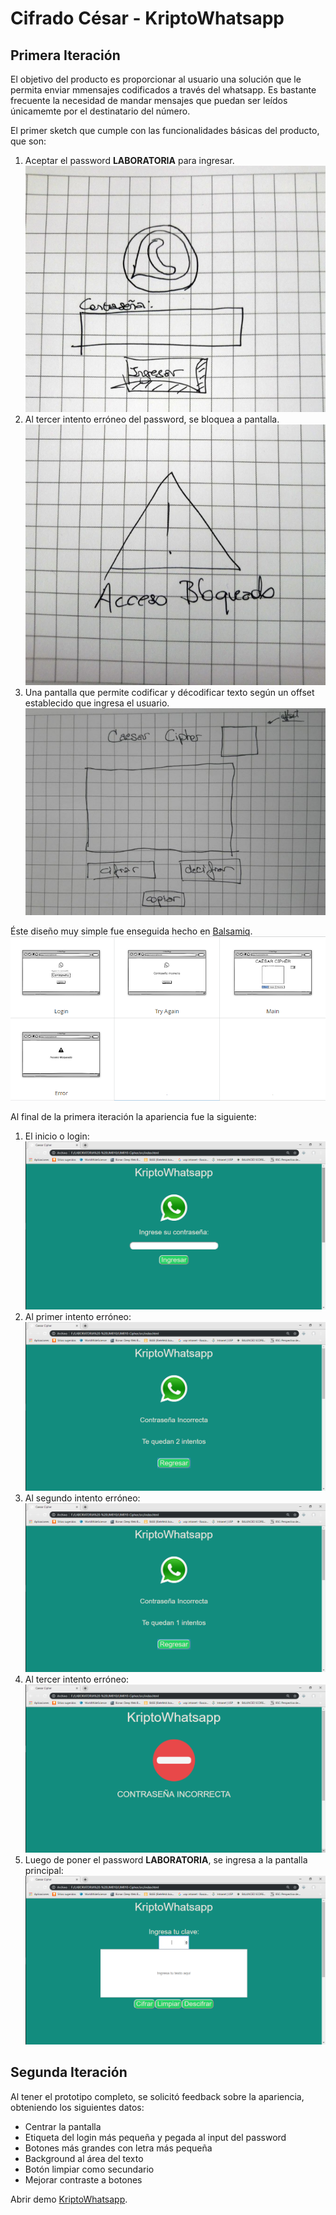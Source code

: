 # Cifrado César - KriptoWhatsapp

## Primera Iteración

El objetivo del producto es proporcionar al usuario una solución que le permita enviar mmensajes codificados a través del whatsapp. Es bastante frecuente la necesidad de mandar mensajes que puedan ser leídos únicamemte por el destinatario del número.

El primer sketch que cumple con las funcionalidades básicas del producto, que son:

1. Aceptar el password **LABORATORIA** para ingresar.
![sketch-one](/img/1.jpg)
2. Al tercer intento erróneo del password, se bloquea a pantalla.
![sketch-two](/img/2.jpg)
3. Una pantalla que permite codificar y décodificar texto según un offset establecido que ingresa el usuario.
![sketch-three](/img/3.jpg)

Éste diseño muy simple fue enseguida hecho en [Balsamiq](https://balsamiq.cloud/s61sm4q/pagz1or/r2E4F?f=N4IgUiBcCMA0IDkpxAYWfAMhkAhHAsjgFo4DSUA2gLoC%2BQA%3D).
![balsamiq](/img/balsamiq.png)

Al final de la primera iteración la apariencia fue la siguiente:

1. El inicio o login:
![login](/img/login.png)
2. Al primer intento erróneo:
![quedan2](/img/quedan2.png)
3. Al segundo intento erróneo:
![queda1](/img/queda1.png)
4. Al tercer intento erróneo:
![block](/img/block.png)
5. Luego de poner el password **LABORATORIA**, se ingresa a la pantalla principal:
![principal](/img/principal.png)


## Segunda Iteración

Al tener el prototipo completo, se solicitó feedback sobre la apariencia, obteniendo los siguientes datos:
 - Centrar la pantalla
 - Etiqueta del login más pequeña y pegada al input del password
 - Botones más grandes con letra más pequeña
 - Background al área del texto
 - Botón limpiar como secundario
 - Mejorar contraste a botones

 Abrir demo  [KriptoWhatsapp](https://sabhublife.github.io/LIM010-Cipher/src/).

